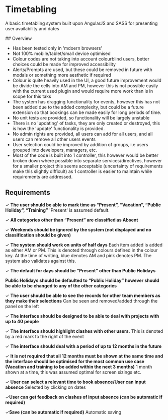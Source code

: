# Timetabling

A basic timetabling system built upon AngularJS and SASS for presenting user availability and dates

## Overview

- Has been tested only in 'mdoern browsers'
- Not 100% mobile/tablet/small device optimised
- Colour codes are not taking into account colourblind users, better choices could be made for improved accessibility
- Alerts/Prompts are used, but these could be removed in future with modals or something more aesthetic if required
- Colour is quite heavily used in the UI, a good future improvement would be divide the cells into AM and PM, however this is not possible easily with the current used plugin and would require more work than is in scope for this taks
- The system has dragging functionality for events, however this has not been added due to the added complexity, but could be a future extension so that bookings can be made easily for long periods of time. 
- No unit tests are provided, so functionality will be largely unstable
- There is no 'updating' of tasks, they are only created or destroyed, this is how the 'update' functionality is provided. 
- No admin rights are provided, all users can add for all users, and all users can remove all other users events
- User selection could be improved by addition of groups, i.e users grouped into developers, managers, etc. 
- Most of the code is built into 1 controller, this however would be better broken down where possible into separate services/directives, however for a smaller project this seems acceptable (uncertainty of requirements make this slightly difficult) as 1 controller is easier to maintain while requirements are addressed. 

## Requirements

✓ __The user should be able to mark time as “Present”, “Vacation”, “Public Holiday”, “Training”__ 'Present' is assumed default.

✓ __All categories other than “Present” are classified as Absent__

✓ __Weekends should be ignored by the system (not displayed and no classification should be given)__

✓ __The system should work on units of half days__ Each item added is added as either AM or PM. This is denoted through colours defined in the colour key. At the time of writing, blue denotes AM and pink denotes PM. The system also validates against this. 

✓ __The default for days should be “Present” other than Public Holidays__

__Public Holidays should be defaulted to “Public Holiday” however should be able to be changed to any of the other categories__

✓ __The user should be able to see the records for other team members as they make their selections__ Can be seen and removed/added through the panel on the left

✓ __The interface should be designed to be able to deal with projects with up to 40 people__

✓ __The interface should highlight clashes with other users.__ This is denoted by a red mark to the right of the event

✓ __The interface should deal with a period of up to 12 months in the future__

✓ __It is not required that all 12 months must be shown at the same time and the interface should be optimised for the most common use case (Vacation and training to be added within the next 3 months)__ 1 month shown at a time, this was assumed optimal for screen sizings etc.

✓ __User can select a relevant time to book absence/User can input absence__ Selected by clicking on dates

✓__User can get feedback on clashes of input absence (can be automatic if required)__ 

✓__Save (can be automatic if required)__ Automatic saving

